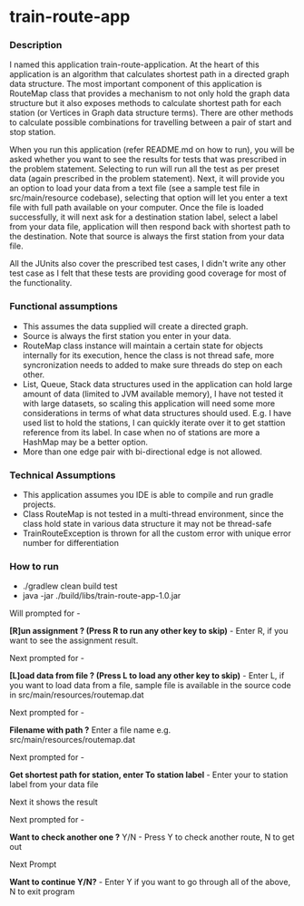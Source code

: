 # train-route-app
### Description
I named this application train-route-application. At the heart of this application is an algorithm that calculates shortest path in a directed graph data structure. The most important component of this application is RouteMap class that provides a mechanism to not only hold the graph data structure but it also exposes methods to calculate shortest path for each station (or Vertices in Graph data structure terms). There are other methods to calculate possible combinations for travelling between a pair of start and stop station. 

When you run this application (refer README.md on how to run), you will be asked whether you want to see the results for tests that was prescribed in the problem statement. Selecting to run will run all the test as per preset data (again prescribed in the problem statement). Next, it will provide you an option to load your data from a text file (see a sample test file in src/main/resource codebase), selecting that option will let you enter a text file with full path available on your computer. Once the file is loaded successfully, it will next ask for a destination station label, select a label from your data file, application will then respond back with shortest path to the destination. Note that source is always the first station from your data file.

All the JUnits also cover the prescribed test cases, I didn't write any other test case as I felt that these tests are providing good coverage for most of the functionality. 

### Functional assumptions
* This assumes the data supplied will create a directed graph.
* Source is always the first station you enter in your data.
* RouteMap class instance will maintain a certain state for objects internally for its execution, hence the class is not thread safe, more syncronization needs to added to make sure threads do step on each other.
* List, Queue, Stack data structures used in the application can hold large amount of data (limited to JVM available memory), I have not tested it with large datasets, so scaling this application will need some more considerations in terms of what data structures should used. E.g. I have used list to hold the stations, I can quickly iterate over it to get stattion reference from its label. In case when no of stations are more a HashMap may be a better option.
* More than one edge pair with bi-directional edge is not allowed.

### Technical Assumptions
- This application assumes you IDE is able to compile and run gradle projects.
- Class RouteMap is not tested in a multi-thread environment, since the class hold state in various 
data structure it may not be thread-safe
- TrainRouteException is thrown for all the custom error with unique error number for differentiation 

### How to run
- ./gradlew clean build test
- java -jar ./build/libs/train-route-app-1.0.jar 

Will prompted for -

**[R]un assignment ? (Press R to run any other key to skip)** - Enter R, if you want to see the assignment result.

Next prompted for -

**[L]oad data from file ? (Press L to load any other key to skip)** - Enter L, if you want to load data from a file, sample file is available in the source code in src/main/resources/routemap.dat

Next prompted for - 

**Filename with path ?** Enter a file name e.g. src/main/resources/routemap.dat

Next prompted for -

**Get shortest path for station, enter To station label** - Enter your to station label from your data file

Next it shows the result

Next prompted for -

**Want to check another one ?** Y/N - Press Y to check another route, N to get out

Next Prompt 

**Want to continue Y/N?** - Enter Y if you want to go through all of the above, N to exit program
